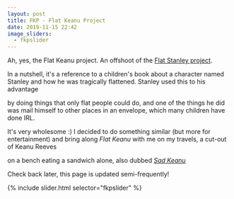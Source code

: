 ```yaml
---
layout: post
title: FKP - Flat Keanu Project 
date: 2019-11-15 22:42
image_sliders:
  - fkpslider
---
```


  Ah, yes, the Flat Keanu project. An offshoot of the <a href="https://en.wikipedia.org/wiki/Flat_Stanley">Flat Stanley project</a>.
  
  In a nutshell, it's a reference to a children's book about a character named Stanley and how he was tragically flattened. Stanley used this to his advantage

  by doing things that only flat people could do, and one of the things he did was mail himself to other places in an envelope, which many children have done IRL.

  It's very wholesome :) I decided to do something similar (but more for entertainment) and bring along *Flat Keanu* with me on my travels, a cut-out of Keanu Reeves 

  on a bench eating a sandwich alone, also dubbed <a href="https://knowyourmeme.com/memes/sad-keanu">*Sad Keanu*</a>

  Check back later, this page is updated semi-frequently! 

{% include slider.html selector="fkpslider" %}
